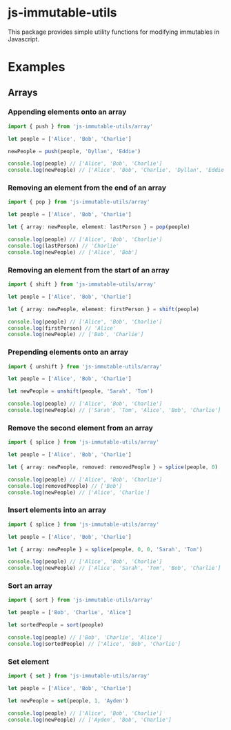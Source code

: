 # js-immutable-utils
This package provides simple utility functions for modifying immutables in Javascript.
# Examples
## Arrays
### Appending elements onto an array
```typescript
import { push } from 'js-immutable-utils/array'

let people = ['Alice', 'Bob', 'Charlie']

newPeople = push(people, 'Dyllan', 'Eddie')

console.log(people) // ['Alice', 'Bob', 'Charlie']
console.log(newPeople) // ['Alice', 'Bob', 'Charlie', 'Dyllan', 'Eddie']
```
### Removing an element from the end of an array
```typescript
import { pop } from 'js-immutable-utils/array'

let people = ['Alice', 'Bob', 'Charlie']

let { array: newPeople, element: lastPerson } = pop(people)

console.log(people) // ['Alice', 'Bob', 'Charlie']
console.log(lastPerson) // 'Charlie'
console.log(newPeople) // ['Alice', 'Bob']
```
### Removing an element from the start of an array
```typescript
import { shift } from 'js-immutable-utils/array'

let people = ['Alice', 'Bob', 'Charlie']

let { array: newPeople, element: firstPerson } = shift(people)

console.log(people) // ['Alice', 'Bob', 'Charlie']
console.log(firstPerson) // 'Alice'
console.log(newPeople) // ['Bob', 'Charlie']
```
### Prepending elements onto an array
```typescript
import { unshift } from 'js-immutable-utils/array'

let people = ['Alice', 'Bob', 'Charlie']

let newPeople = unshift(people, 'Sarah', 'Tom')

console.log(people) // ['Alice', 'Bob', 'Charlie']
console.log(newPeople) // ['Sarah', 'Tom', 'Alice', 'Bob', 'Charlie']
```
### Remove the second element from an array
```typescript
import { splice } from 'js-immutable-utils/array'

let people = ['Alice', 'Bob', 'Charlie']

let { array: newPeople, removed: removedPeople } = splice(people, 0)

console.log(people) // ['Alice', 'Bob', 'Charlie']
console.log(removedPeople) // ['Bob']
console.log(newPeople) // ['Alice', 'Charlie']
```
### Insert elements into an array
```typescript
import { splice } from 'js-immutable-utils/array'

let people = ['Alice', 'Bob', 'Charlie']

let { array: newPeople } = splice(people, 0, 0, 'Sarah', 'Tom')

console.log(people) // ['Alice', 'Bob', 'Charlie']
console.log(newPeople) // ['Alice', 'Sarah', 'Tom', 'Bob', 'Charlie']
```
### Sort an array
```typescript
import { sort } from 'js-immutable-utils/array'

let people = ['Bob', 'Charlie', 'Alice']

let sortedPeople = sort(people)

console.log(people) // ['Bob', 'Charlie', 'Alice']
console.log(sortedPeople) // ['Alice', 'Bob', 'Charlie']
```
### Set element
```typescript
import { set } from 'js-immutable-utils/array'

let people = ['Alice', 'Bob', 'Charlie']

let newPeople = set(people, 1, 'Ayden')

console.log(people) // ['Alice', 'Bob', 'Charlie']
console.log(newPeople) // ['Ayden', 'Bob', 'Charlie']
```